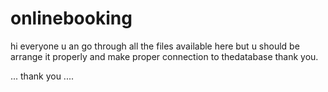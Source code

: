 # onlinebooking
 hi  everyone u an go through all the files available here but u should be arrange it properly and make proper connection to thedatabase thank you.
 
 
 
 
 
 ...
 thank you
 ....

